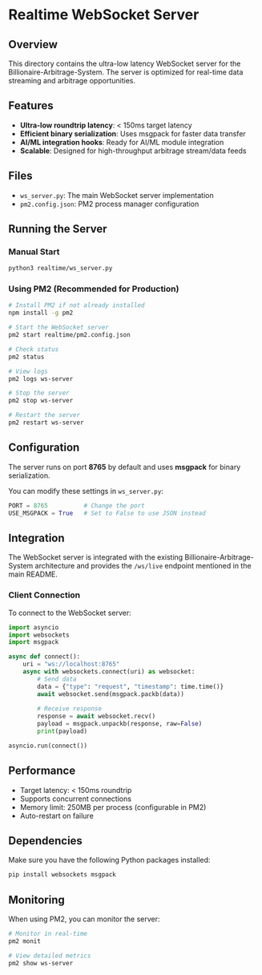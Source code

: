 # Realtime WebSocket Server

## Overview

This directory contains the ultra-low latency WebSocket server for the Billionaire-Arbitrage-System. The server is optimized for real-time data streaming and arbitrage opportunities.

## Features

- **Ultra-low roundtrip latency**: < 150ms target latency
- **Efficient binary serialization**: Uses msgpack for faster data transfer
- **AI/ML integration hooks**: Ready for AI/ML module integration
- **Scalable**: Designed for high-throughput arbitrage stream/data feeds

## Files

- `ws_server.py`: The main WebSocket server implementation
- `pm2.config.json`: PM2 process manager configuration

## Running the Server

### Manual Start

```bash
python3 realtime/ws_server.py
```

### Using PM2 (Recommended for Production)

```bash
# Install PM2 if not already installed
npm install -g pm2

# Start the WebSocket server
pm2 start realtime/pm2.config.json

# Check status
pm2 status

# View logs
pm2 logs ws-server

# Stop the server
pm2 stop ws-server

# Restart the server
pm2 restart ws-server
```

## Configuration

The server runs on port **8765** by default and uses **msgpack** for binary serialization.

You can modify these settings in `ws_server.py`:

```python
PORT = 8765          # Change the port
USE_MSGPACK = True   # Set to False to use JSON instead
```

## Integration

The WebSocket server is integrated with the existing Billionaire-Arbitrage-System architecture and provides the `/ws/live` endpoint mentioned in the main README.

### Client Connection

To connect to the WebSocket server:

```python
import asyncio
import websockets
import msgpack

async def connect():
    uri = "ws://localhost:8765"
    async with websockets.connect(uri) as websocket:
        # Send data
        data = {"type": "request", "timestamp": time.time()}
        await websocket.send(msgpack.packb(data))
        
        # Receive response
        response = await websocket.recv()
        payload = msgpack.unpackb(response, raw=False)
        print(payload)

asyncio.run(connect())
```

## Performance

- Target latency: < 150ms roundtrip
- Supports concurrent connections
- Memory limit: 250MB per process (configurable in PM2)
- Auto-restart on failure

## Dependencies

Make sure you have the following Python packages installed:

```bash
pip install websockets msgpack
```

## Monitoring

When using PM2, you can monitor the server:

```bash
# Monitor in real-time
pm2 monit

# View detailed metrics
pm2 show ws-server
```
